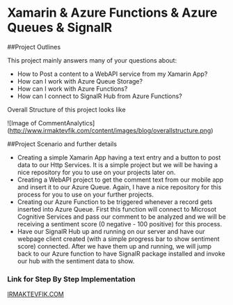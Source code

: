 # Xamarin & Azure Functions & Azure Queues & SignalR

##Project Outlines

This project mainly answers many of your questions about:

* How to Post a content to a WebAPI service from my Xamarin App?
* How can I work with Azure Queue Storage?
* How can I work with Azure Functions? 
* How can I connect to SignalR Hub from Azure Functions?


Overall Structure of this project looks like

![Image of CommentAnalytics]
(http://www.irmaktevfik.com/content/images/blog/overallstructure.png)

##Project Scenario and further details
* Creating a simple Xamarin App having a text entry and a button to post data to our Http Services. It is a simple project but we will be having a nice repository for you to use on your projects later on.
* Creating a WebAPI project to get the comment text from our mobile app and insert it to our Azure Queue. Again, I have a nice repository for this process for you to use on your further projects.
* Creating our Azure Function to be triggered whenever a record gets inserted into Azure Queue. First this function will connect to Microsot Cognitive Services and pass our comment to be analyzed and we will be receiving a sentiment score (0 negative - 100 positive) for this process.
* Have our SignalR Hub up and running on our server and have our webpage client created (with a simple progress bar to show sentiment score) connected. After we have them up and running, we will jump back to our Azure function to have SignalR package installed and invoke our hub with the sentiment data to show.

### Link for Step By Step Implementation
[IRMAKTEVFIK.COM](http://www.irmaktevfik.com/post/2016/11/24/how-to-use-azure-functions-with-microsoft-cognitive-services-and-signalr-to-process-and-display-data-sent-from-xamarin-app)
